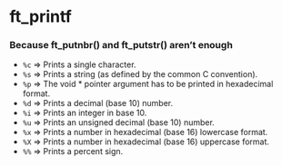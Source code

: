 # ft_printf

### Because ft_putnbr() and ft_putstr() aren’t enough

- `%c` => Prints a single character.
- `%s` => Prints a string (as defined by the common C convention).
- `%p` => The void * pointer argument has to be printed in hexadecimal format.
- `%d` => Prints a decimal (base 10) number.
- `%i` => Prints an integer in base 10.
- `%u` => Prints an unsigned decimal (base 10) number.
- `%x` => Prints a number in hexadecimal (base 16) lowercase format.
- `%X` => Prints a number in hexadecimal (base 16) uppercase format.
- `%%` => Prints a percent sign.
